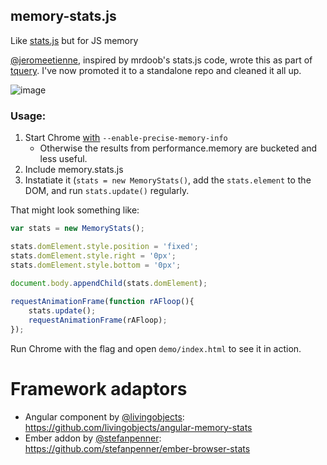 ## memory-stats.js

Like [stats.js](https://github.com/mrdoob/stats.js/) but for JS memory

[@jeromeetienne](https://github.com/jeromeetienne/), inspired by mrdoob's stats.js code, wrote this as part of [tquery](https://github.com/jeromeetienne/tquery). I've now promoted it to a standalone repo and cleaned it all up.

![image](http://i.imgur.com/eUCFcAH.gif)

### Usage:

1. Start Chrome [with](http://www.chromium.org/developers/how-tos/run-chromium-with-flags) `--enable-precise-memory-info`
    - Otherwise the results from performance.memory are bucketed and less useful.
1. Include memory.stats.js
1. Instatiate it (`stats = new MemoryStats()`, add the `stats.element` to the DOM, and run `stats.update()` regularly.

That might look something like:

```js
var stats = new MemoryStats();

stats.domElement.style.position = 'fixed';
stats.domElement.style.right = '0px';
stats.domElement.style.bottom = '0px';
    
document.body.appendChild(stats.domElement);

requestAnimationFrame(function rAFloop(){
    stats.update();
    requestAnimationFrame(rAFloop);
});
```

Run Chrome with the flag and open `demo/index.html` to see it in action.

# Framework adaptors

* Angular component by [@livingobjects](https://github.com/livingobjects): https://github.com/livingobjects/angular-memory-stats
* Ember addon by [@stefanpenner](https://github.com/stefanpenner): https://github.com/stefanpenner/ember-browser-stats
